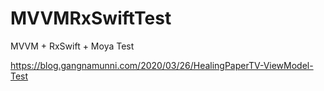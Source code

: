 # MVVMRxSwiftTest
MVVM + RxSwift + Moya Test

https://blog.gangnamunni.com/2020/03/26/HealingPaperTV-ViewModel-Test
